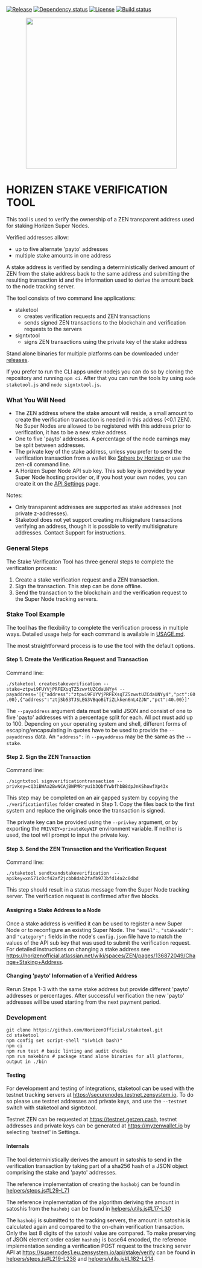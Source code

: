 [![Release][release-img]][release-url]
[![Dependency status][david-img]][david-url]
[![License][license-img]][license-url]
[![Build status][travis-img]][travis-url]

<p align="center"><img src="https://www.horizen.global/assets/img/icons/page_media/logo_no_tagline.svg" width="400"></p>

# HORIZEN STAKE VERIFICATION TOOL

This tool is used to verify the ownership of a ZEN transparent address used for staking Horizen Super Nodes.

Verified addresses allow:
* up to five alternate 'payto' addresses
* multiple stake amounts in one address

A stake address is verified by sending a deterministically derived amount of ZEN from the stake address back to the same address and submitting the resulting transaction id and the information used to derive the amount back to the node tracking server.

The tool consists of two command line applications:
* staketool
  * creates verification requests and ZEN transactions
  * sends signed ZEN transactions to the blockchain and verification requests to the servers
* signtxtool
  * signs ZEN transactions using the private key of the stake address

Stand alone binaries for multiple platforms can be downloaded under [releases](https://github.com/HorizenOfficial/staketool/releases/).

If you prefer to run the CLI apps under nodejs you can do so by cloning the repository and running `npm ci`. After that you can run the tools by using `node staketool.js` and `node signtxtool.js`.

### What You Will Need
* The ZEN address where the stake amount will reside, a small amount to create the verification transaction is needed in this address (<0.1 ZEN). No Super Nodes are allowed to be registered with this address prior to verification, it has to be a new stake address.
* One to five 'payto' addresses. A percentage of the node earnings may be split between addresses.
* The private key of the stake address, unless you prefer to send the verification transaction from a wallet like [Sphere by Horizen](https://github.com/HorizenOfficial/Sphere_by_Horizen) or use the zen-cli command line.
* A Horizen Super Node API sub key.  This sub key is provided by your Super Node hosting provider or, if you host your own nodes, you can create it on the [API Settings](https://supernodes.zensystem.io/settings/) page.

Notes:
* Only transparent addresses are supported as stake addresses (not private z-addresses).
* Staketool does not yet support creating multisignature transactions verifying an address, though it is possible to verify multisignature addresses. Contact Support for instructions.

### General Steps
The Stake Verification Tool has three general steps to complete the verification process:
1. Create a stake verification request and a ZEN transaction.
2. Sign the transaction. This step can be done offline.
3. Send the transaction to the blockchain and the verification request to the Super Node tracking servers.

### Stake Tool Example
The tool has the flexibility to complete the verification process in multiple ways. Detailed usage help for each command is available in [USAGE.md](USAGE.md).

The most straightforward process is to use the tool with the default options.

#### Step 1. Create the Verification Request and Transaction
Command line:

`./staketool createstakeverification --stake=ztpwi9FUYVjPRFEXsqTZ5zwvtUZCdaUNYy4 --payaddress='[{"address":"ztpwi9FUYVjPRFEXsqTZ5zwvtUZCdaUNYy4","pct":60.00},{"address":"ztjSb53TJSLEG3VBqoBiTiZLkken6nL4ZJN","pct":40.00}]'`

The `--payaddress` argument data must be valid JSON and consist of one to five 'payto' addresses with a percentage split for each. All pct must add up to 100. Depending on your operating system and shell, different forms of escaping/encapsulating in quotes have to be used to provide the `--payaddress` data. An `"address":` in `--payaddress` may be the same as the `--stake`.

#### Step 2. Sign the ZEN Transaction
Command line:

`./signtxtool signverificationtransaction --privkey=cQ3iBWAa2BwNCAjBWPMRryuib3QbfYwbfhbB8dpJnKShowfXp43x`

This step may be completed on an air gapped system by copying the `./verificationfiles` folder created in Step 1. Copy the files back to the first system and replace the originals once the transaction is signed.

The private key can be provided using the `--privkey` argument, or by exporting the `PRIVKEY=privateKeyWIF` environment variable. If neither is used, the tool will prompt to input the private key.

#### Step 3. Send the ZEN Transaction and the Verification Request
Command line:

`./staketool sendtxandstakeverification  --apikey=xn571c0cf42af2jcbb8dab2fafb973bfd14a2c0dbd`

This step should result in a status message from the Super Node tracking server. The verification request is confirmed after five blocks.


#### Assigning a Stake Address to a Node
Once a stake address is verified it can be used to register a new Super Node or to reconfigure an existing Super Node. The `"email":`, `"stakeaddr":` and `"category":` fields in the node's `config.json` file have to match the values of the API sub key that was used to submit the verification request. For detailed instructions on changing a stake address see https://horizenofficial.atlassian.net/wiki/spaces/ZEN/pages/136872049/Change+Staking+Address.

#### Changing 'payto' Information of a Verified Address
Rerun Steps 1-3 with the same stake address but provide different 'payto' addresses or percentages. After successful verification the new 'payto' addresses will be used starting from the next payment period. 

### Development

```
git clone https://github.com/HorizenOfficial/staketool.git
cd staketool
npm config set script-shell "$(which bash)"
npm ci
npm run test # basic linting and audit checks
npm run makebins # package stand alone binaries for all platforms, output in ./bin
```

#### Testing
For development and testing of integrations, staketool can be used with the testnet tracking servers at https://securenodes.testnet.zensystem.io. To do so please use testnet addresses and private keys, and use the `--testnet` switch with staketool and signtxtool.

Testnet ZEN can be requested at https://testnet.getzen.cash, testnet addresses and private keys can be generated at https://myzenwallet.io by selecting 'testnet' in Settings.

#### Internals

The tool deterministically derives the amount in satoshis to send in the verification transaction by taking part of a sha256 hash of a JSON object comprising the stake and 'payto' addresses.

The reference implementation of creating the `hashobj` can be found in [helpers/steps.js#L29-L71](https://github.com/HorizenOfficial/staketool/blob/master/helpers/steps.js#L29-L71)

The reference implementation of the algorithm deriving the amount in satoshis from the `hashobj` can be found in [helpers/utils.js#L17-L30](https://github.com/HorizenOfficial/staketool/blob/master/helpers/utils.js#L17-L30)

The `hashobj` is submitted to the tracking servers, the amount in satoshis is calculated again and compared to the on-chain verification transaction. Only the last 8 digits of the satoshi value are compared. To make preserving of JSON element order easier `hashobj` is base64 encoded, the reference implementation sending a verification POST request to the tracking server API at https://supernodes1.eu.zensystem.io/api/stake/verify can be found in [helpers/steps.js#L219-L238](https://github.com/HorizenOfficial/staketool/blob/master/helpers/steps.js#L219-L238) and [helpers/utils.js#L182-L214](https://github.com/HorizenOfficial/staketool/blob/master/helpers/utils.js#L182-L214).

[david-img]: https://david-dm.org/HorizenOfficial/staketool.svg?style=flat-square
[david-url]: https://david-dm.org/HorizenOfficial/staketool
[license-img]: https://img.shields.io/badge/license-MIT-green.svg?style=flat-square
[license-url]: LICENSE
[travis-img]: https://img.shields.io/travis/HorizenOfficial/staketool.svg?style=flat-square
[travis-url]: https://travis-ci.org/HorizenOfficial/staketool.svg?branch=master
[release-img]: https://img.shields.io/github/v/release/HorizenOfficial/staketool
[release-url]: https://github.com/HorizenOfficial/staketool/releases/latest
